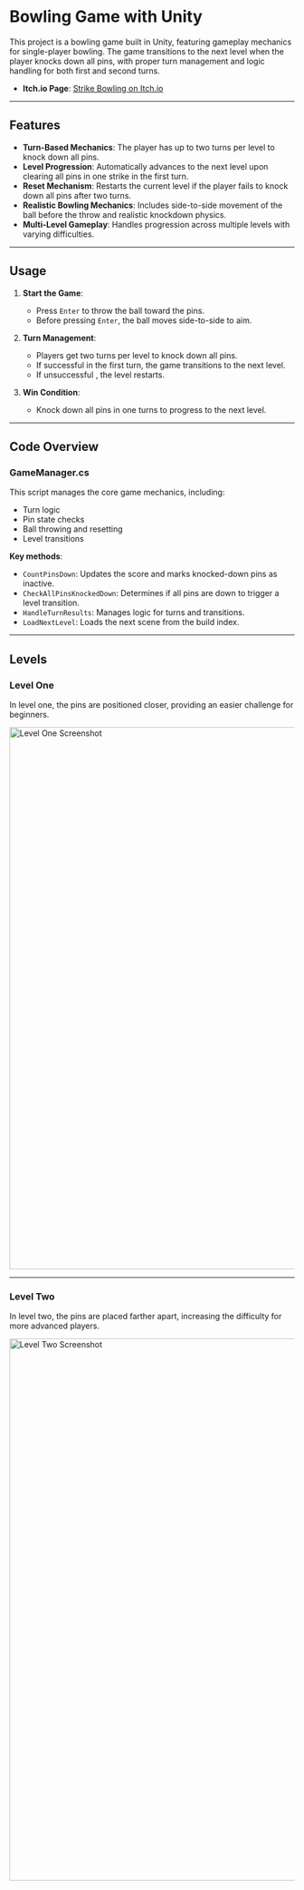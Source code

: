 # Bowling Game with Unity

This project is a bowling game built in Unity, featuring gameplay mechanics for single-player bowling. The game transitions to the next level when the player knocks down all pins, with proper turn management and logic handling for both first and second turns.

- **Itch.io Page**: [Strike Bowling on Itch.io](https://tomgoz.itch.io/strikebowling)

---

## Features

- **Turn-Based Mechanics**: The player has up to two turns per level to knock down all pins.
- **Level Progression**: Automatically advances to the next level upon clearing all pins in one strike in the first turn.
- **Reset Mechanism**: Restarts the current level if the player fails to knock down all pins after two turns.
- **Realistic Bowling Mechanics**: Includes side-to-side movement of the ball before the throw and realistic knockdown physics.
- **Multi-Level Gameplay**: Handles progression across multiple levels with varying difficulties.

---

## Usage

1. **Start the Game**:
   - Press `Enter` to throw the ball toward the pins.
   - Before pressing `Enter`, the ball moves side-to-side to aim.

2. **Turn Management**:
   - Players get two turns per level to knock down all pins.
   - If successful in the first turn, the game transitions to the next level.
   - If unsuccessful , the level restarts.

3. **Win Condition**:
   - Knock down all pins in one turns to progress to the next level.

---

## Code Overview

### GameManager.cs

This script manages the core game mechanics, including:
- Turn logic
- Pin state checks
- Ball throwing and resetting
- Level transitions

**Key methods**:
- `CountPinsDown`: Updates the score and marks knocked-down pins as inactive.
- `CheckAllPinsKnockedDown`: Determines if all pins are down to trigger a level transition.
- `HandleTurnResults`: Manages logic for turns and transitions.
- `LoadNextLevel`: Loads the next scene from the build index.

---
  
##  Levels

### Level One
In level one, the pins are positioned closer, providing an easier challenge for beginners.

<img width="956" alt="Level One Screenshot" src="https://github.com/user-attachments/assets/39f2fef9-bf97-4961-93cd-9fcf93de89af" />

---

### Level Two
In level two, the pins are placed farther apart, increasing the difficulty for more advanced players.

<img width="956" alt="Level Two Screenshot" src="https://github.com/user-attachments/assets/0ba1aa10-d635-4164-9c36-dd35c8073634" />
